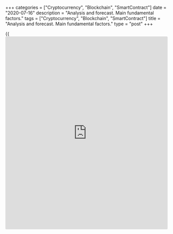 +++
categories = ["Cryptocurrency", "Blockchain", "SmartContract"]
date = "2020-07-16"
description = "Analysis and forecast. Main fundamental factors."
tags = ["Cryptocurrency", "Blockchain", "SmartContract"]
title = "Analysis and forecast. Main fundamental factors."
type = "post"
+++

{{<iframe id="large-banner" src="https://www.bounty.group/#slide=18.0" width="100%" height="600" scrolling="no" style="border: 0px solid rgb(216, 221, 230); border-radius: 3px;">}}

July 16, 2020

July 16, 2020

Fundamental and technical analysis of ASX200Mikhail Hypov

## Fundamental and technical analysis of ASX200

Today we’re examining Australia’s stock index ASX200. It embraces 200
biggest companies of Australia whose total capitalization exceeds 80% of
the stock market. The specifics of this local market are closely related
to the specifics of the Australian economy. Today we’re going to
forecast  ASX200’s cost, provide its technical and fundamental analyses
and examine its wave structure. We will also compare the index with
other global stock indexes and determine its key levels and actual
scenarios.

By the way, the official name of Australia is the Commonwealth of
Australia, but the unofficial name popular with the Australians
themselves is Land of Oz or just “Oz”. Also, there are many other
nicknames such as:

> New Holland

>

> Straya

>

> the Land Down Under

>

> the Great Southern Land

>

> the Lucky Country

>

> the Sunburnt Country

>

> Ulimaroa

These numerous nicknames can be explained by the fact that Australia
lies far away from the Western world. The big distance and hard access
to its territory made Australia even more attractive and mysterious, and
spread lots of legends and rumours about that faraway Land of Oz.
However, Australia’s location turned out to be beneficial in the current
pandemic circumstances.

![LiteForex: ASX200: Analysis and forecast. Main fundamental
factors.][1]

Epidemiologists would unanimously predict another pandemic wave
worldwide, and it seems to have already started in Australia if you look
at the chart above. But at a closer look, the ratio of Number of deaths
to Number of new Covid cases is less than the one registered during the
first wave. It is a good factor which means that the government and the
population have managed to set up some efficient ways of combatting the
disease. The latest statistics on coronavirus are rather encouraging: a
large scale lockdown may not be necessary and the Australian economy may
avoid another stress test.  However, besides important domestic factors,
there are some external ones that may affect the behaviours of indexes.
The Australian economy’s peculiarities have already been discussed in
one of my previous [articles][2]. I will only remind you that the
economy of Australia is based on resources. This fact is clearly
reflected in the composition of the [ASX200][3] index. Almost 20% of the
companies are directly connected with production of raw materials and
they account for 20% of capitalisation as of 1 June 2020 according to
[asx200list.com][4]. Another important factor which influences the state
of the index is macroeconomic stats from Far East and South Asia.  In
the first place, I mean China and Hong Kong that import 40% of
Australia’s production.

Fundamental surprises aren’t expected either. Since China remains the
only country that will keep its GDP growth in the positive zone
according to IMF, the general forecast is positive. But the Chinese
government itself holds off making an economic forecast for the second
half of 2020, which means China fears the consequences of the second
coronavirus wave.

After all, Chinese macroeconomic figures may be doubtful considering the
alleged cover-up of the epidemiological situation on the eve of the
global pandemic.  Those rumours are still being discussed by the US
government and Donald Trump personally. Political engineers say that
confrontation with China will be at the top of the agenda in the
upcoming electoral cycle. The US presidential election scheduled for 3
November 2020, we are expecting 3 tense months where Trump may worsen
the US-China relations with a couple of tweets. Obviously, the
Australian market is sensitive to that confrontation and every new round
may hit hard the sentiment of the Australian stock market.

###  **Global technical analysis of ASX200 index**

Now that we’ve examined the fundamental factors let’s have a look at the
technical component. I don’t know why but the index ticker is XJO. If
you’re a LiteForex trader, you will easily find the index as
[ASX200][3]. As usual, we will check the global [history](https://www.fixpro.org/post/chargeless-historical-data-api-backtesting/) of the index
movement first.

![LiteForex: ASX200: Analysis and forecast. Main fundamental
factors.][5]

It’s displayed in the 12-month chart above. At the macro-level, we see a
stable bullish trend - the orange trade range - that even the current
crisis failed to break. It’s a good factor for a future long-term
growth. However, the current slump broke a local bullish trend which
started in 2009. The same situation concerns any other stock index, but
it’s a bad sign from the point of view of technical
analysis.![LiteForex: ASX200: Analysis and forecast. Main fundamental
factors.][6]

The ultimate candlestick’s long shadow gives rise to a movement in the
area of 4,600-4,700. So technically, nothing can prevent an attempt to
return to the previous minimums at this macro-level.

###  **Analysis of ASX 200 G35**

![LiteForex: ASX200: Analysis and forecast. Main fundamental
factors.][7]

If we [express][8] the ASX200 index in [terms](https://www.fintechee.com/terms/) of the 1971 Gold standard,
the situation looks sad: we can observe a regular fall instead of a
growing trend. It indicates the fatal depreciation of the stock against
gold.  The ultimate candlestick in the 6-month chart above points to the
continuing downtrend of  [ASX200 ][3] relative to the gold standard.
Thus, the index shouldn’t be expected to grow on the “long” money of
institutional [investor](https://www.fintechee.com/tutorial-for-forex-trading/investor-mode/)s in the nearest time. This situation rather
indicates a speculative nature of the index price’s recovery and
confirms the fear of a probable future correction. To analyse those
fears thoroughly, we will compare the evolution of the [ASX200][3] index
with S&P500 and Shanghai Composite. We will also draw global and local
wave structures, determine the key levels and make a global, medium-term
and short-term scenario for [XJO][3]’s future movements.

Subscribe, save the link to this article and come back for an update
next Tuesday!

 _I’d like to remind you that all materials are provided for educational
purposes only. They aren’t financial advice and don’t guarantee any
profits. All trading decisions you make are your responsibility only._

* * *

Good luck and profits, everyone!

Yours,

Michael @Hypov

* * *

P.S. Did you like my article? Share it in social networks: it will be
the best “thank you" :)

Ask me questions and comment below. I’ll be glad to answer your
questions and give necessary explanations.

 **Useful links:**

  * I recommend trying to trade with a reliable broker [here][9]. The system allows you to trade by yourself or copy successful traders from all across the globe.
  * Use my promo-code BLOG for getting deposit bonus 50% on LiteForex platform. Just enter this code in the appropriate field while [depositing][10] your trading account.
  * Telegram channel with high-quality analytics, Forex reviews, training articles, and other useful things for traders <t.me/liteforex>

## Price chart of ASX200 in real time mode

![Fundamental and technical analysis of ASX200][11]

The content of this article reflects the author’s opinion and does not
necessarily reflect the official position of LiteForex. The material
published on this page is provided for informational purposes only and
should not be considered as the provision of investment advice for the
purposes of Directive 2004/39/EC.

Rate this article:

{{value}}

( {{count}} {{title}} )

   1. cdn.liteforex.com/cache/uploads/blog_post/cryptocyrrency/hyipov/2020.07.16/COVID-19_AU_hypov_1.jpg?w=30&s=bbb9be044e9622b529c233333565906f
   2. www.liteforex.com/blog/analysts-opinions/audusd-fundamental-and-technical-analysis-short--and-long-term-forecasts/
   3. my.liteforex.com/trading/chart?symbol=ASX200&returnUrl=true
   4. www.asx200list.com/
   5. cdn.liteforex.com/cache/uploads/blog_post/cryptocyrrency/hyipov/2020.07.16/ASX200_hypov_2.jpg?w=30&s=a70077e33358eb28e6f737e189ab51e7
   6. cdn.liteforex.com/cache/uploads/blog_post/cryptocyrrency/hyipov/2020.07.16/ASX200_hypov_3.jpg?w=30&s=73124dc19883bf347c30ebbd027575b2
   7. cdn.liteforex.com/cache/uploads/blog_post/cryptocyrrency/hyipov/2020.07.16/ASX200_G35_hypov_4.jpg?w=30&s=d5b43a5bd1f05ed5d7633f457960d943
   8. www.liteforex.com/blog/analysts-opinions/g35-asset-valuation-method-through-the-example-of-sp500/
   9. my.liteforex.com/?category=analysts-opinions&slug=fundamental-and-technical-analysis-of-asx200&openPopup=%2Fregistration%2Fpopup&utm_source=blog&utm_medium=article&utm_campaign=bonus
   10. my.liteforex.com/deposit/?category=analysts-opinions&slug=fundamental-and-technical-analysis-of-asx200&promo_code=BLOG&utm_source=blog&utm_medium=article&utm_campaign=bonus
   11. cdn.liteforex.com/cache/uploads/blog_post/cryptocyrrency/hyipov/2020.07.16/ASX200_hypov_logo.jpg?q=75&w=1000&s=8b3b32338dcea3e2cc2c1f7cdc6564f0